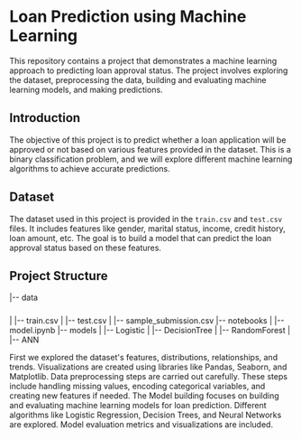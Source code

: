 # Loan Prediction using Machine Learning
This repository contains a project that demonstrates a machine learning approach to predicting loan approval status. The project involves exploring the dataset, preprocessing the data, building and evaluating machine learning models, and making predictions.

## Introduction
The objective of this project is to predict whether a loan application will be approved or not based on various features provided in the dataset. This is a binary classification problem, and we will explore different machine learning algorithms to achieve accurate predictions.

## Dataset
The dataset used in this project is provided in the `train.csv` and `test.csv` files. It includes features like gender, marital status, income, credit history, loan amount, etc. The goal is to build a model that can predict the loan approval status based on these features.

## Project Structure


|-- data
#####
|   |-- train.csv
|   |-- test.csv
|   |-- sample_submission.csv
|-- notebooks
|   |-- model.ipynb
|-- models
|   |-- Logistic
|   |-- DecisionTree
|   |-- RandomForest
|   |-- ANN

First we explored the dataset's features, distributions, relationships, and trends. Visualizations are created using libraries like Pandas, Seaborn, and Matplotlib. Data preprocessing steps are carried out carefully. These steps include handling missing values, encoding categorical variables, and creating new features if needed.
The Model building focuses on building and evaluating machine learning models for loan prediction. Different algorithms like Logistic Regression, Decision Trees, and Neural Networks are explored. Model evaluation metrics and visualizations are included.

